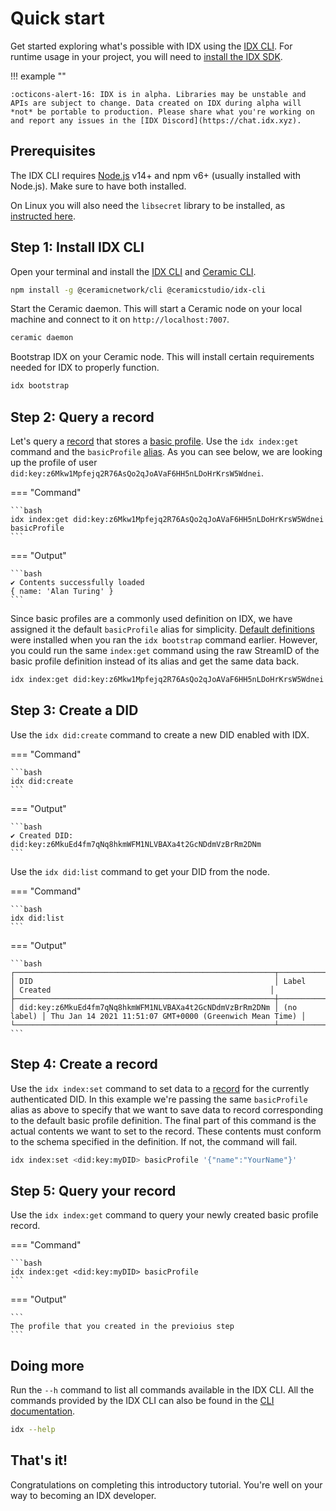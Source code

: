# Quick start

Get started exploring what's possible with IDX using the [IDX CLI](../reference/cli.md). For runtime usage in your project, you will need to [install the IDX SDK](../reference/idx.md).

!!! example ""

    :octicons-alert-16: IDX is in alpha. Libraries may be unstable and APIs are subject to change. Data created on IDX during alpha will *not* be portable to production. Please share what you're working on and report any issues in the [IDX Discord](https://chat.idx.xyz).

<!--  Once [Ceramic Network](https://ceramic.network) launches mainnet in late Q1 2021, IDX will move to production. -->

## **Prerequisites**

The IDX CLI requires [Node.js](https://nodejs.org/en/) v14+ and npm v6+ (usually installed with Node.js). Make sure to have both installed.

On Linux you will also need the `libsecret` library to be installed, as [instructed here](https://github.com/atom/node-keytar#on-linux).

## **Step 1: Install IDX CLI**

Open your terminal and install the [IDX CLI](../reference/cli.md) and [Ceramic CLI](https://developers.ceramic.network/build/quick-start/#install-the-cli).

```bash
npm install -g @ceramicnetwork/cli @ceramicstudio/idx-cli
```

Start the Ceramic daemon. This will start a Ceramic node on your local machine and connect to it on `http://localhost:7007`.

```bash
ceramic daemon
```

Bootstrap IDX on your Ceramic node. This will install certain requirements needed for IDX to properly function.

```bash
idx bootstrap
```

## **Step 2: Query a record**

Let's query a [record](../learn/glossary.md#record) that stores a [basic profile](../guides/definitions/default.md#basic-profile). Use the `idx index:get` command and the `basicProfile` [alias](../learn/glossary.md#alias). As you can see below, we are looking up the profile of user `did:key:z6Mkw1Mpfejq2R76AsQo2qJoAVaF6HH5nLDoHrKrsW5Wdnei`.

=== "Command"

    ```bash
    idx index:get did:key:z6Mkw1Mpfejq2R76AsQo2qJoAVaF6HH5nLDoHrKrsW5Wdnei basicProfile
    ```

=== "Output"

    ```bash
    ✔ Contents successfully loaded
    { name: 'Alan Turing' }
    ```

Since basic profiles are a commonly used definition on IDX, we have assigned it the default `basicProfile` alias for simplicity. [Default definitions](../guides/definitions/default.md) were installed when you ran the `idx bootstrap` command earlier. However, you could run the same `index:get` command using the raw StreamID of the basic profile definition instead of its alias and get the same data back.

```bash
idx index:get did:key:z6Mkw1Mpfejq2R76AsQo2qJoAVaF6HH5nLDoHrKrsW5Wdnei kjzl6cwe1jw14bdsytwychcd91fcc7xibfj8bc0r2h3w5wm8t6rt4dtlrotl1ou
```

## **Step 3: Create a DID**

Use the `idx did:create` command to create a new DID enabled with IDX.

=== "Command"

    ```bash
    idx did:create
    ```

=== "Output"

    ```bash
    ✔ Created DID: did:key:z6MkuEd4fm7qNq8hkmWFM1NLVBAXa4t2GcNDdmVzBrRm2DNm
    ```

Use the `idx did:list` command to get your DID from the node.

=== "Command"

    ```bash
    idx did:list
    ```

=== "Output"

    ```bash
    ┌──────────────────────────────────────────────────────────┬────────────┬─────────────────────────────────────────────────────────┐
    │ DID                                                      │ Label      │ Created                                                 │
    ├──────────────────────────────────────────────────────────┼────────────┼─────────────────────────────────────────────────────────┤
    │ did:key:z6MkuEd4fm7qNq8hkmWFM1NLVBAXa4t2GcNDdmVzBrRm2DNm │ (no label) │ Thu Jan 14 2021 11:51:07 GMT+0000 (Greenwich Mean Time) │
    └──────────────────────────────────────────────────────────┴────────────┴─────────────────────────────────────────────────────────┘
    ```

## **Step 4: Create a record**

Use the `idx index:set` command to set data to a [record](../learn/glossary.md#record) for the currently authenticated DID. In this example we're passing the same `basicProfile` alias as above to specify that we want to save data to record corresponding to the default basic profile definition. The final part of this command is the actual contents we want to set to the record. These contents must conform to the schema specified in the definition. If not, the command will fail.

```bash
idx index:set <did:key:myDID> basicProfile '{"name":"YourName"}'
```

## **Step 5: Query your record**

Use the `idx index:get` command to query your newly created basic profile record.

=== "Command"

    ```bash
    idx index:get <did:key:myDID> basicProfile
    ```

=== "Output"

    ```
    The profile that you created in the previoius step
    ```

## **Doing more**

Run the `--h` command to list all commands available in the IDX CLI. All the commands provided by the IDX CLI can also be found in the [CLI documentation](https://github.com/ceramicstudio/js-idx/tree/master/packages/cli#idx-cli).

```bash
idx --help
```

## **That's it!**

Congratulations on completing this introductory tutorial. You're well on your way to becoming an IDX developer.
